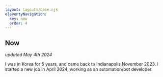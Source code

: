 ```yaml
---
layout: layouts/base.njk
eleventyNavigation:
  key: now
  order: 4
---
```


## Now
_updated May 4th 2024_

I was in Korea for 5 years, and came back to Indianapolis November 2023. I started a new job in April 2024, working as an automation/bot developer.